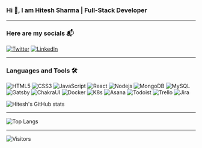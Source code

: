 ### Hi 👋, I am Hitesh Sharma | Full-Stack Developer


---

### Here are my socials 📬

[![Twitter](http://img.shields.io/badge/-Twitter-1DA1F2?style=for-the-badge&logo=twitter&logoColor=ffffff)](https://twitter.com/ihiteshsharma)
[![LinkedIn](http://img.shields.io/badge/-LinkedIn-0e76a8?style=for-the-badge&logo=linkedin&logoColor=ffffff)](https://www.linkedin.com/in/ihiteshsharma/)

---

### Languages and Tools  🛠

![HTML5](http://img.shields.io/badge/-HTML5-E34F26?style=for-the-badge&logo=html5&logoColor=ffffff)
![CSS3](http://img.shields.io/badge/-CSS3-1572B6?style=for-the-badge&logo=css3&logoColor=ffffff)
![JavaScript](http://img.shields.io/badge/-JavaScript-F7DF1E?style=for-the-badge&logo=JavaScript&logoColor=000000)
![React](http://img.shields.io/badge/-React-61DAFB?style=for-the-badge&logo=React&logoColor=000000)
![Nodejs](http://img.shields.io/badge/-Node.js-339933?style=for-the-badge&logo=node.js&logoColor=ffffff)
![MongoDB](http://img.shields.io/badge/-MongoDB-47A248?style=for-the-badge&logo=MongoDB&logoColor=ffffff)
![MySQL](http://img.shields.io/badge/-MySQL-4479A1?style=for-the-badge&logo=MySQL&logoColor=ffffff)
![Gatsby](http://img.shields.io/badge/-Gatsby-663399?style=for-the-badge&logo=Gatsby&logoColor=ffffff)
![ChakraUI](http://img.shields.io/badge/-ChakraUI-319795?style=for-the-badge&logo=ChakraUI&logoColor=ffffff)
![Docker](http://img.shields.io/badge/-Docker-2496ED?style=for-the-badge&logo=Docker&logoColor=ffffff)
![K8s](http://img.shields.io/badge/-K8s-326CE5?style=for-the-badge&logo=Kubernetes&logoColor=ffffff)
![Asana](http://img.shields.io/badge/-Asana-273347?style=for-the-badge&logo=Asana&logoColor=ffffff)
![Todoist](http://img.shields.io/badge/-Todoist-E44332?style=for-the-badge&logo=Todoist&logoColor=ffffff)
![Trello](http://img.shields.io/badge/-Trello-0052CC?style=for-the-badge&logo=Trello&logoColor=ffffff)
![Jira](http://img.shields.io/badge/-Jira-0052CC?style=for-the-badge&logo=JiraSoftware&logoColor=ffffff)


![Hitesh's GitHub stats](https://github-readme-stats.vercel.app/api?username=ihiteshsharma&show_icons=true&theme=transparent)

---

![Top Langs](https://github-readme-stats.vercel.app/api/top-langs/?username=ihiteshsharma&layout=compact&theme=transparent)

---

![Visitors](https://komarev.com/ghpvc/?username=ihiteshsharma&color=319e77&style=plastic)
